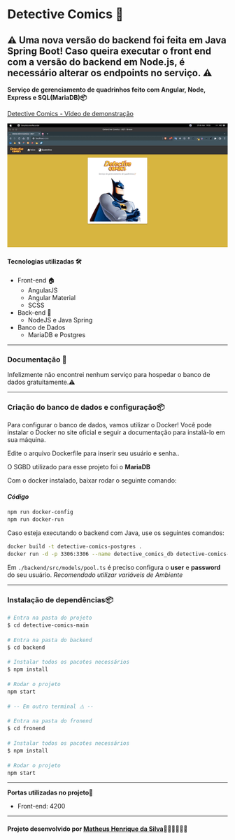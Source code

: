 # Detective Comics 📜

## ⚠ Uma nova versão do backend foi feita em Java Spring Boot! Caso queira executar o front end com a versão do backend em Node.js, é necessário alterar os endpoints no serviço. ⚠

__Serviço de gerenciamento de quadrinhos feito com Angular, Node, Express e SQL(MariaDB)📦__

<a href="https://youtu.be/_wNw2O1UCDA">Detective Comics - Vídeo de demonstração</a>

<div>
  <img src="./imgs/detective_comics.gif" />
</div>

#### **Tecnologias utilizadas 🛠️**

- Front-end 🏠
  * AngularJS
  * Angular Material
  * SCSS
- Back-end 💾
  * NodeJS e Java Spring
- Banco de Dados
  * MariaDB e Postgres

---
### **Documentação 📝**

Infelizmente não encontrei nenhum serviço para hospedar o banco de dados gratuitamente.⚠️

---
### **Criação do banco de dados e configuração📦**

Para configurar o banco de dados, vamos utilizar o Docker! Você pode instalar o Docker no site oficial
e seguir a documentação para instalá-lo em sua máquina.

Edite o arquivo Dockerfile para inserir seu usuário e senha..

O SGBD utilizado para esse projeto foi o **MariaDB**

Com o docker instalado, baixar rodar o seguinte comando:

#### *Código*
```bash
npm run docker-config
npm run docker-run
```

Caso esteja executando o backend com Java, use os seguintes comandos:

```bash
docker build -t detective-comics-postgres .
docker run -d -p 3306:3306 --name detective_comics_db detective-comics-postgres
```

Em ```./backend/src/models/pool.ts``` é preciso configura o **user** e **password** do seu usuário.
*Recomendado utilizar variáveis de Ambiente*

---
### **Instalação de dependências📦**

```bash
# Entra na pasta do projeto
$ cd detective-comics-main

# Entra na pasta do backend
$ cd backend

# Instalar todos os pacotes necessários
$ npm install

# Rodar o projeto
npm start

# -- Em outro terminal ⚠️ --

# Entra na pasta do fronend
$ cd fronend

# Instalar todos os pacotes necessários
$ npm install

# Rodar o projeto
npm start

```

---
**Portas utilizadas no projeto🚪**
* Front-end: 4200

---
#### **Projeto desenvolvido por [Matheus Henrique da Silva]("https://www.instagram.com/themateusreal/")🚀👨‍🚀👨🏿‍💻**